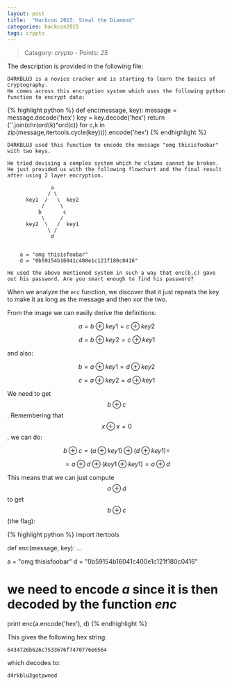 ```yaml
---
layout: post
title:  "Hackcon 2015: Steal the Diamond"
categories: hackcon2015
tags: crypto
---
```


> Category: *crypto* - Points: *25*

The description is provided in the following file:

    D4RKBLU3 is a novice cracker and is starting to learn the basics of Cryptography.
    He comes across this encryption system which uses the following python function to encrypt data:

{% highlight python %}
def enc(message, key):
    message = message.decode('hex')
    key = key.decode('hex')
    return (''.join(chr(ord(k)^ord(c)) for c,k in zip(message,itertools.cycle(key)))).encode('hex')
{% endhighlight %}

    D4RKBLU3 used this function to encode the message "omg thisisfoobar" with two keys.

    He tried devising a complex system which he claims cannot be broken.
    He just provided us with the following flowchart and the final result after using 2 layer encryption.

                  a
                 / \
          key1  /   \  key2
               /     \
              b       c
               \     /
          key2  \   /  key1
                 \ /
                  d


        a = "omg thisisfoobar"
        d = "0b59154b16041c400e1c121f180c0416"

    He used the above mentioned system in such a way that enc(b,c) gave out his password. Are you smart enough to find his password?

When we analyze the `enc` function, we discover that it just repeats the key to make it as long as the message and then xor the two.

From the image we can easily derive the definitions:

$$ a = b \oplus key1 = c \oplus key2 $$

$$ d = b \oplus key2 = c \oplus key1 $$

and also:

$$ b = a \oplus key1 = d \oplus key2 $$

$$ c = a \oplus key2 = d \oplus key1 $$

We need to get $$ b \oplus c $$. Remembering that $$ x \oplus x = 0 $$, we can do:

$$ b \oplus c = ( a \oplus key1 ) \oplus ( d \oplus key1 ) = $$

$$ = a \oplus d \oplus ( key1 \oplus key1 ) = a \oplus d $$

This means that we can just compute $$ a \oplus d $$ to get $$ b \oplus c $$ (the flag):

{% highlight python %}
import itertools

def enc(message, key):
    ...

a = "omg thisisfoobar"
d = "0b59154b16041c400e1c121f180c0416"

# we need to encode *a* since it is then decoded by the function *enc*
print enc(a.encode('hex'), d)
{% endhighlight %}

This gives the following hex string:

    6434726b626c7533676f7470776e6564

which decodes to:

    d4rkblu3gotpwned

<script src="http://cdn.mathjax.org/mathjax/latest/MathJax.js?config=TeX-AMS-MML_HTMLorMML"> </script>

